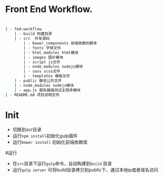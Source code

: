 # Front End Workflow.

# 

```bash
| - fed-workflow
	| - build 构建目录
	| - src  开发源码
		| - bower_components 前端依赖的脚本
		| - fonts 字体文件
		| - html_modules html模块
		| - images 图片模块
		| - script js文件
		| - node_modules nodejs模块
		| - sass scss文件
		| - templates 模板文件
	| - public 静态公共文件
	| - node_modules nodejs模块
	| - app.js 服务器端测试主程序模块
| - README.md 项目说明文件

```
# Init

* 切换到scr目录
* 运行`npm install`初始化gulp插件
* 运行`bower install` 初始化前端依赖库

#运行

* 在`src`目录下运行`gulp`命令，自动构建到`build` 目录
* 运行`gulp server` 可将build目录拷贝到public下，通过本地ip或者域名访问